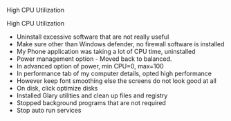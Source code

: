 High CPU Utilization

High CPU Utilization

- Uninstall excessive software that are not really useful
- Make sure other than Windows defender, no firewall software is installed
- My Phone application was taking a lot of CPU time, uninstalled
- Power management option - Moved back to balanced. 
- In advanced option of power, min CPU=0, max=100
- In performance tab of my computer details, opted high performance
- However keep font smoothing else the screens do not look good at all
- On disk, click optimize disks
- Installed Glary utilities and clean up files and registry 
- Stopped background programs that are not required 
- Stop auto run services
